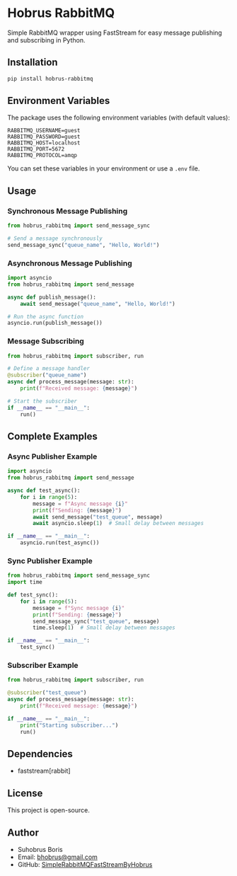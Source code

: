 # Hobrus RabbitMQ

Simple RabbitMQ wrapper using FastStream for easy message publishing and subscribing in Python.

## Installation

```bash
pip install hobrus-rabbitmq
```

## Environment Variables

The package uses the following environment variables (with default values):

```env
RABBITMQ_USERNAME=guest
RABBITMQ_PASSWORD=guest
RABBITMQ_HOST=localhost
RABBITMQ_PORT=5672
RABBITMQ_PROTOCOL=amqp
```

You can set these variables in your environment or use a `.env` file.

## Usage

### Synchronous Message Publishing

```python
from hobrus_rabbitmq import send_message_sync

# Send a message synchronously
send_message_sync("queue_name", "Hello, World!")
```

### Asynchronous Message Publishing

```python
import asyncio
from hobrus_rabbitmq import send_message

async def publish_message():
    await send_message("queue_name", "Hello, World!")

# Run the async function
asyncio.run(publish_message())
```

### Message Subscribing

```python
from hobrus_rabbitmq import subscriber, run

# Define a message handler
@subscriber("queue_name")
async def process_message(message: str):
    print(f"Received message: {message}")

# Start the subscriber
if __name__ == "__main__":
    run()
```

## Complete Examples

### Async Publisher Example

```python
import asyncio
from hobrus_rabbitmq import send_message

async def test_async():
    for i in range(5):
        message = f"Async message {i}"
        print(f"Sending: {message}")
        await send_message("test_queue", message)
        await asyncio.sleep(1)  # Small delay between messages

if __name__ == "__main__":
    asyncio.run(test_async())
```

### Sync Publisher Example

```python
from hobrus_rabbitmq import send_message_sync
import time

def test_sync():
    for i in range(5):
        message = f"Sync message {i}"
        print(f"Sending: {message}")
        send_message_sync("test_queue", message)
        time.sleep(1)  # Small delay between messages

if __name__ == "__main__":
    test_sync()
```

### Subscriber Example

```python
from hobrus_rabbitmq import subscriber, run

@subscriber("test_queue")
async def process_message(message: str):
    print(f"Received message: {message}")

if __name__ == "__main__":
    print("Starting subscriber...")
    run()
```

## Dependencies

- faststream[rabbit]

## License

This project is open-source.

## Author

- Suhobrus Boris
- Email: bhobrus@gmail.com
- GitHub: [SimpleRabbitMQFastStreamByHobrus](https://github.com/Hobrus/SimpleRabbitMQFastStreamByHobrus)
